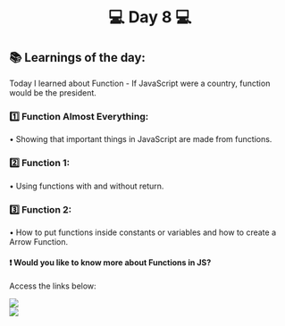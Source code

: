<h1 align="center">💻 Day 8 💻</h1>

<h2>📚 Learnings of the day:</h2>
<p>Today I learned about Function - If JavaScript were a country, function would be the president.</p>

<h3>1️⃣ Function Almost Everything: </h3>
<p>• Showing that important things in JavaScript are made from functions.<p>

<h3>2️⃣ Function 1: </h3>
<p>• Using functions with and without return.<p>

<h3>3️⃣ Function 2: </h3>
<p>• How to put functions inside constants or variables and how to create a Arrow Function.<p>

<h4>❗ Would you like to know more about Functions in JS?</h4>
<p> Access the links below:</p>
<a href="https://developer.mozilla.org/en-US/docs/Web/JavaScript/Reference/Global_Objects/Function">
<img src="https://img.shields.io/static/v1?label=USE&message=FUNCTION&color=f0d500&style=for-the-badge"/>
</a>
<br>
<a href="https://developer.mozilla.org/en-US/docs/Web/JavaScript/Reference/Functions/Arrow_functions">
<img src="https://img.shields.io/static/v1?label=USE&message=ARROW_FUNCTION&color=f0d500&style=for-the-badge"/>
</a>
